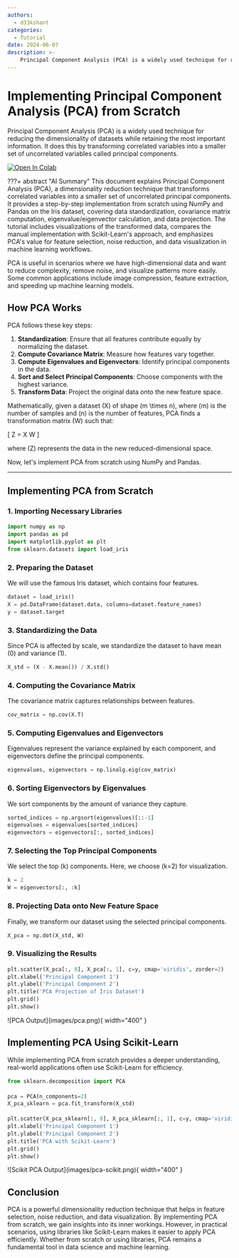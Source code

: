 ```yaml
---
authors:
  - d33kshant
categories:
  - Tutorial
date: 2024-06-07
description: >-
    Principal Component Analysis (PCA) is a widely used technique for reducing the dimensionality of datasets while retaining the most important information. It does this by transforming correlated variables into a smaller set of uncorrelated variables called principal components.
---
```


# Implementing Principal Component Analysis (PCA) from Scratch

Principal Component Analysis (PCA) is a widely used technique for reducing the dimensionality of datasets while retaining the most important information. It does this by transforming correlated variables into a smaller set of uncorrelated variables called principal components.

<!-- more -->

[![Open In Colab](https://colab.research.google.com/assets/colab-badge.svg)](https://colab.research.google.com/drive/1MHGK5qoNfMNRH-5NbBzCYxdCTAhU1szs)

???+ abstract "AI Summary"
    This document explains Principal Component Analysis (PCA), a dimensionality reduction technique that transforms correlated variables into a smaller set of uncorrelated principal components. It provides a step-by-step implementation from scratch using NumPy and Pandas on the Iris dataset, covering data standardization, covariance matrix computation, eigenvalue/eigenvector calculation, and data projection. The tutorial includes visualizations of the transformed data, compares the manual implementation with Scikit-Learn's approach, and emphasizes PCA's value for feature selection, noise reduction, and data visualization in machine learning workflows.

PCA is useful in scenarios where we have high-dimensional data and want to reduce complexity, remove noise, and visualize patterns more easily. Some common applications include image compression, feature extraction, and speeding up machine learning models.

## How PCA Works

PCA follows these key steps:

1. **Standardization**: Ensure that all features contribute equally by normalizing the dataset.
2. **Compute Covariance Matrix**: Measure how features vary together.
3. **Compute Eigenvalues and Eigenvectors**: Identify principal components in the data.
4. **Sort and Select Principal Components**: Choose components with the highest variance.
5. **Transform Data**: Project the original data onto the new feature space.

Mathematically, given a dataset \(X\) of shape \(m \times n\), where \(m\) is the number of samples and \(n\) is the number of features, PCA finds a transformation matrix \(W\) such that:

\[
Z = X W
\]

where \(Z\) represents the data in the new reduced-dimensional space.

Now, let's implement PCA from scratch using NumPy and Pandas.

---

## Implementing PCA from Scratch

### 1. Importing Necessary Libraries

```python
import numpy as np
import pandas as pd
import matplotlib.pyplot as plt
from sklearn.datasets import load_iris
```

### 2. Preparing the Dataset
We will use the famous Iris dataset, which contains four features.

```python
dataset = load_iris()
X = pd.DataFrame(dataset.data, columns=dataset.feature_names)
y = dataset.target
```

### 3. Standardizing the Data

Since PCA is affected by scale, we standardize the dataset to have mean \(0\) and variance \(1\).

```python
X_std = (X - X.mean()) / X.std()
```

### 4. Computing the Covariance Matrix

The covariance matrix captures relationships between features.

```python
cov_matrix = np.cov(X.T)
```

### 5. Computing Eigenvalues and Eigenvectors

Eigenvalues represent the variance explained by each component, and eigenvectors define the principal components.

```python
eigenvalues, eigenvectors = np.linalg.eig(cov_matrix)
```

### 6. Sorting Eigenvectors by Eigenvalues

We sort components by the amount of variance they capture.

```python
sorted_indices = np.argsort(eigenvalues)[::-1]
eigenvalues = eigenvalues[sorted_indices]
eigenvectors = eigenvectors[:, sorted_indices]
```

### 7. Selecting the Top Principal Components

We select the top \(k\) components. Here, we choose \(k=2\) for visualization.

```python
k = 2
W = eigenvectors[:, :k]
```

### 8. Projecting Data onto New Feature Space

Finally, we transform our dataset using the selected principal components.

```python
X_pca = np.dot(X_std, W)
```

### 9. Visualizing the Results

```python
plt.scatter(X_pca[:, 0], X_pca[:, 1], c=y, cmap='viridis', zorder=2)
plt.xlabel('Principal Component 1')
plt.ylabel('Principal Component 2')
plt.title('PCA Projection of Iris Dataset')
plt.grid()
plt.show()
```
<div class="result" markdown>
![PCA Output](images/pca.png){ width="400" }
</div>

## Implementing PCA Using Scikit-Learn

While implementing PCA from scratch provides a deeper understanding, real-world applications often use Scikit-Learn for efficiency.

```python
from sklearn.decomposition import PCA

pca = PCA(n_components=2)
X_pca_sklearn = pca.fit_transform(X_std)

plt.scatter(X_pca_sklearn[:, 0], X_pca_sklearn[:, 1], c=y, cmap='viridis', zorder=2)
plt.xlabel('Principal Component 1')
plt.ylabel('Principal Component 2')
plt.title('PCA with Scikit-Learn')
plt.grid()
plt.show()
```
<div class="result" markdown>
![Scikit PCA Output](images/pca-scikit.png){ width="400" }
</div>

## Conclusion

PCA is a powerful dimensionality reduction technique that helps in feature selection, noise reduction, and data visualization. By implementing PCA from scratch, we gain insights into its inner workings. However, in practical scenarios, using libraries like Scikit-Learn makes it easier to apply PCA efficiently. Whether from scratch or using libraries, PCA remains a fundamental tool in data science and machine learning.
